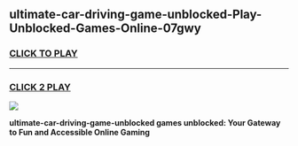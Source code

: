 
## ultimate-car-driving-game-unblocked-Play-Unblocked-Games-Online-07gwy
<h3>
<a href="https://premium76.site?title=ultimate-car-driving-game-unblocked&ref=25A">CLICK TO PLAY</a></h3>
<hr>

<h3>
<a href="https://premium76.site?title=ultimate-car-driving-game-unblocked&ref=25A">CLICK 2 PLAY</a>
  
</h3>

<a href="https://premium76.site?title=ultimate-car-driving-game-unblocked&ref=25A"><img src="https://clearcache.store/games.png"></a>


**ultimate-car-driving-game-unblocked games unblocked: Your Gateway to Fun and Accessible Online Gaming**
